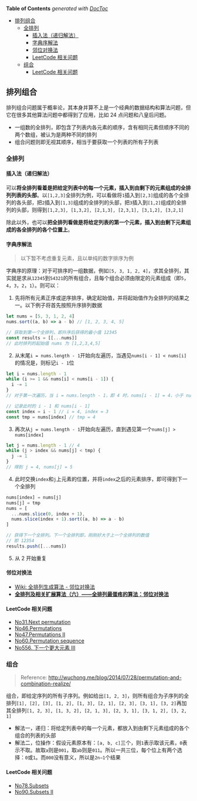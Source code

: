 <!-- START doctoc generated TOC please keep comment here to allow auto update -->
<!-- DON'T EDIT THIS SECTION, INSTEAD RE-RUN doctoc TO UPDATE -->
**Table of Contents**  *generated with [DocToc](https://github.com/thlorenz/doctoc)*

- [排列组合](#%E6%8E%92%E5%88%97%E7%BB%84%E5%90%88)
  - [全排列](#%E5%85%A8%E6%8E%92%E5%88%97)
    - [插入法（递归解法）](#%E6%8F%92%E5%85%A5%E6%B3%95%E9%80%92%E5%BD%92%E8%A7%A3%E6%B3%95)
    - [字典序解法](#%E5%AD%97%E5%85%B8%E5%BA%8F%E8%A7%A3%E6%B3%95)
    - [邻位对换法](#%E9%82%BB%E4%BD%8D%E5%AF%B9%E6%8D%A2%E6%B3%95)
    - [LeetCode 相关问题](#leetcode-%E7%9B%B8%E5%85%B3%E9%97%AE%E9%A2%98)
  - [组合](#%E7%BB%84%E5%90%88)
    - [LeetCode 相关问题](#leetcode-%E7%9B%B8%E5%85%B3%E9%97%AE%E9%A2%98-1)

<!-- END doctoc generated TOC please keep comment here to allow auto update -->

## 排列组合

排列组合问题属于概率论，其本身并算不上是一个经典的数据结构和算法问题，但它在很多其他算法问题中都得到了应用，比如 24 点问题和八皇后问题。

- 一组数的全排列，即包含了列表内各元素的顺序，含有相同元素但顺序不同的两个数组，被认为是两种不同的排列
- 组合问题则即无视其顺序，相当于要获取一个列表的所有子列表

### 全排列

#### 插入法（递归解法）

可以**将全排列看着是把给定列表中的每一个元素，插入到由剩下的元素组成的全排列列表的头部**。以`[1,2,3]`全排列为例，可以看做将`1`插入到`[2,3]`组成的各个全排列的各头部，把`2`插入到`[1,3]`组成的全排列的头部，把`3`插入到`[1,2]`组成的全排列的头部，则得到`[1,2,3], [1,3,2], [2,1,3], [2,3,1], [3,1,2], [3,2,1]`

除此以外，也可以**把全排列看做是将给定列表的第一个元素，插入到由剩下元素组成的各全排列的各个位置上**。

#### 字典序解法

> 以下暂不考虑重复元素，且以单纯的数字排序为例

字典序的原理：对于可排序的一组数据，例如`[5, 3, 1, 2, 4]`，求其全排列，其实就是求从`12345`到`54321`的所有组合，且每个组合必须由限定的元素组成（即`5`，`4`，`3`，`2`，`1`）。则可以：

1. 先将所有元素正序或逆序排序，确定起始值，并将起始值作为全排列的结果之一。以下例子将首先按照升序排列数据

```javascript
let nums = [5, 3, 1, 2, 4]
nums.sort((a, b) => a - b) // [1, 2, 3, 4, 5]

// 获取到第一个全排列，即升序后获得的最小值 12345
const results = [[...nums]]
// 此时排列的起始值 nums 为 [1,2,3,4,5]
```

2. 从末尾`i = nums.length - 1`开始向左遍历，当遇见`nums[i - 1] < nums[i]`的情况是，则标记`i - 1`位

```javascript
let i = nums.length - 1
while (i >= 1 && nums[i] < nums[i - 1]) {
  i -= 1
}
// 对于第一次遍历，当 i = nums.length - 1，即 4 时，nums[i - 1] = 4，小于 nums[i] = 5

// 记录此时的 i - 1 和 nums[i - 1]
const index = i - 1 // i = 4, index = 3
const tmp = nums[index] // tmp = 4
```

3. 再次从`j = nums.length - 1`开始向左遍历，直到遇见第一个`nums[j] > nums[index]`

```javascript
let j = nums.length - 1 // 4
while (j > index && nums[j] < tmp) {
  j -= 1
}
// 得到 j = 4, nums[j] = 5
```

4. 此时交换`index`和`j`上元素的位置，并将`index`之后的元素排序，即可得到下一个全排列

```javascript
nums[index] = nums[j]
nums[j] = tmp
nums = [
  ...nums.slice(0, index + 1),
  nums.slice(index + 1).sort((a, b) => a - b)
]

// 获得下一个全排列。下一个全排列即，刚刚好大于上一个全排列的数值
// 即 12354
results.push([...nums])
```

5. 从 2 开始重复

#### 邻位对换法

- [Wiki: 全排列生成算法 - 邻位对换法](https://zh.wikipedia.org/wiki/%E5%85%A8%E6%8E%92%E5%88%97%E7%94%9F%E6%88%90%E7%AE%97%E6%B3%95#%E9%82%BB%E4%BD%8D%E5%AF%B9%E6%8D%A2%E6%B3%95)
- [**全排列及相关扩展算法（六）——全排列最蛋疼的算法：邻位对换法**](https://blog.csdn.net/sm9sun/article/details/77373258)

#### LeetCode 相关问题

- [No31.Next permutation](../leetcode/JavaScript/No31.next-permutation.js)
- [No46.Permutations](../leetcode/JavaScript/No46.permutations.js)
- [No47.Permutations II](../leetcode/JavaScript/No47.permutations-II.js)
- [No60.Permutation sequence](../leetcode/JavaScript/No60.permutation-sequence.js)
- [No556. 下一个更大元素 III](https://leetcode-cn.com/problems/next-greater-element-iii/)

### 组合

> Reference:
> http://wuchong.me/blog/2014/07/28/permutation-and-combination-realize/

组合，即给定序列的所有子序列。例如给出`[1, 2, 3]`，则所有组合为子序列的全排列`[1], [2], [3], [1, 2], [1, 3], [2, 1], [2, 3], [3, 1], [3, 2]`再加其全排列`[1, 2, 3], [1, 3, 2], [2, 1, 3], [2, 3, 1], [3, 1, 2], [3, 2, 1]`

- 解法一，递归：将给定列表中的每一个元素，都放入到由剩下元素组成的各个组合的列表的头部
- 解法二，位操作：假设元素原本有：`[a, b, c]`三个，则`1`表示取该元素，`0`表示不取。故取`a`则是`001`，取`ab`则是`011`。所以一共三位，每个位上有两个选择：`0`或`1`。而`000`没有意义，所以是`2n−1`个结果

#### LeetCode 相关问题

- [No78.Subsets](../leetcode/JavaScript/No78.subsets.js)
- [No90.Subsets II](../leetcode/JavaScript/No90.subsets-II.js)
